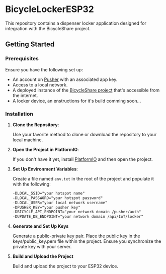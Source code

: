 # BicycleLockerESP32

This repository contains a dispenser locker application designed for integration with the BicycleShare project.

## Getting Started

### Prerequisites

Ensure you have the following set up:

- An account on [Pusher](https://pusher.com/) with an associated app key.
- Access to a local network.
- A deployed instance of the [BicycleShare project](https://github.com/Edvinas1122/BicycleShare-FrontEnd) that's accessible from the internet.
- A locker device, an enstructions for it's build comming soon...

### Installation

1. **Clone the Repository**:
   
	Use your favorite method to clone or download the repository to your local machine.

2. **Open the Project in PlatformIO**:
   
	If you don't have it yet, install [PlatformIO](https://platformio.org/) and then open the project.

3. **Set Up Environment Variables**:

   Create a file named `env.txt` in the root of the project and populate it with the following:

   ```txt
   -DLOCAL_SSID="your hotspot name"
   -DLOCAL_PASSWORD="your hotspot password"
   -DLOCAL_USER="your local network username"
   -DPUSHER_KEY="your pusher key"
   -DBICYCLE_API_ENDPOINT="your network domain /pusher/auth"
   -DUPDATE_DB_ENDPOINT="your network domain /api/IoT/locker"
   ```

4. **Generate and Set Up Keys**

	Generate a public-private key pair. Place the public key in the keys/public_key.pem file within the project. Ensure you synchronize the private key with your server.

5. **Build and Upload the Project**

	Build and upload the project to your ESP32 device.
